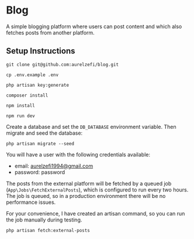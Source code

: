 # Blog

A simple blogging platform where users can post content and which also fetches posts from another platform.

## Setup Instructions

```
git clone git@github.com:aurelzefi/blog.git
```

```
cp .env.example .env
```

```
php artisan key:generate
```

```
composer install
```

```
npm install
```

```
npm run dev
```

Create a database and set the `DB_DATABASE` environment variable. Then migrate and seed the database:

```
php artisan migrate --seed
```

You will have a user with the following credentials available:

- email: aurelzefi1994@gmail.com
- password: password

The posts from the external platform will be fetched by a queued job (`App\Jobs\FetchExternalPosts`), which is configured to run every two hours.
The job is queued, so in a production environment there will be no performance issues.

For your convenience, I have created an artisan command, so you can run the job manually during testing.

```
php artisan fetch:external-posts
```
